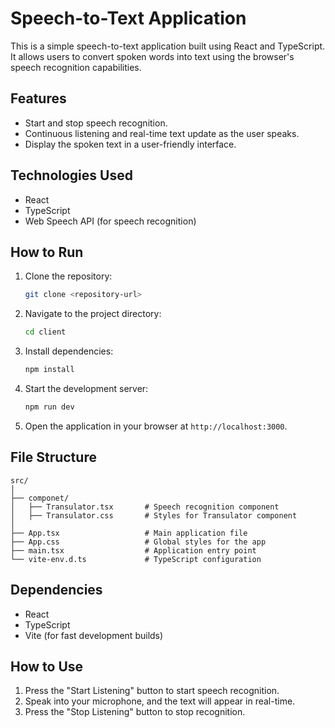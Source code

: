 
# Speech-to-Text Application

This is a simple speech-to-text application built using React and TypeScript. It allows users to convert spoken words into text using the browser's speech recognition capabilities.

## Features

- Start and stop speech recognition.
- Continuous listening and real-time text update as the user speaks.
- Display the spoken text in a user-friendly interface.

## Technologies Used

- React
- TypeScript
- Web Speech API (for speech recognition)

## How to Run

1. Clone the repository:
   ```bash
   git clone <repository-url>
   ```
   
2. Navigate to the project directory:
   ```bash
   cd client
   ```

3. Install dependencies:
   ```bash
   npm install
   ```

4. Start the development server:
   ```bash
   npm run dev
   ```

5. Open the application in your browser at `http://localhost:3000`.

## File Structure

```
src/
│
├── componet/
│   ├── Transulator.tsx       # Speech recognition component
│   ├── Transulator.css       # Styles for Transulator component
│
├── App.tsx                   # Main application file
├── App.css                   # Global styles for the app
├── main.tsx                  # Application entry point
└── vite-env.d.ts             # TypeScript configuration
```

## Dependencies

- React
- TypeScript
- Vite (for fast development builds)

## How to Use

1. Press the "Start Listening" button to start speech recognition.
2. Speak into your microphone, and the text will appear in real-time.
3. Press the "Stop Listening" button to stop recognition.

